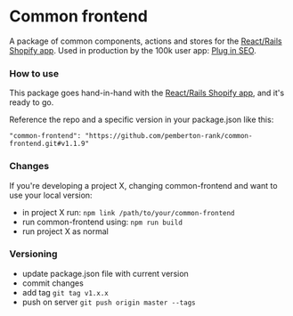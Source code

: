 # Common frontend

A package of common components, actions and stores for the [React/Rails Shopify app](https://github.com/pemberton-rank/react-shopify-app). Used in production by the 100k user app: [Plug in SEO](https://apps.shopify.com/plug-in-seo).

### How to use ###

This package goes hand-in-hand with the [React/Rails Shopify app](https://github.com/pemberton-rank/react-shopify-app), and it's ready to go.

Reference the repo and a specific version in your package.json like this:

``` "common-frontend": "https://github.com/pemberton-rank/common-frontend.git#v1.1.9" ```

### Changes ###

If you're developing a project X, changing common-frontend and want to use your local version:

* in project X run: ```npm link /path/to/your/common-frontend```
* run common-frontend using: ```npm run build```
* run project X as normal

### Versioning ###

* update package.json file with current version
* commit changes
* add tag ```git tag v1.x.x```
* push on server ```git push origin master --tags```
